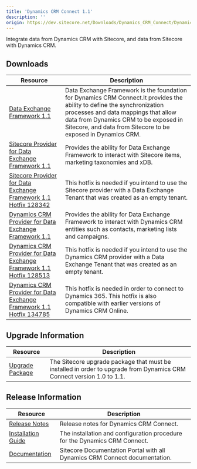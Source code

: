 ```yaml
---
title: 'Dynamics CRM Connect 1.1'
description: ''
origin: https://dev.sitecore.net/Downloads/Dynamics_CRM_Connect/Dynamics_CRM_Connect_1/Dynamics_CRM_Connect_11.aspx
---
```


Integrate data from Dynamics CRM with Sitecore, and data from Sitecore with Dynamics CRM.

## Downloads

| Resource                                                                                                                                                                                                                                                                                                               | Description                                                                                                                                                                                                                                                             |
| ---------------------------------------------------------------------------------------------------------------------------------------------------------------------------------------------------------------------------------------------------------------------------------------------------------------------- | ----------------------------------------------------------------------------------------------------------------------------------------------------------------------------------------------------------------------------------------------------------------------- |
| [Data Exchange Framework 1.1](https://scdp.blob.core.windows.net/downloads/Dynamics%20CRM%20Connect/Dynamics%20CRM%20Connect%201/Dynamics%20CRM%20Connect%2011/Secure/Data%20Exchange%20Framework%201.1.0%20rev.%20160817.zip)                                                                                         | Data Exchange Framework is the foundation for Dynamics CRM Connect.It provides the ability to define the synchronization processes and data mappings that allow data from Dynamics CRM to be exposed in Sitecore, and data from Sitecore to be exposed in Dynamics CRM. |
| [Sitecore Provider for Data Exchange Framework 1.1](https://scdp.blob.core.windows.net/downloads/Dynamics%20CRM%20Connect/Dynamics%20CRM%20Connect%201/Dynamics%20CRM%20Connect%2011/Secure/Sitecore%20Provider%20for%20Data%20Exchange%20Framework%201.1.0%20rev.%20160817.zip)                                       | Provides the ability for Data Exchange Framework to interact with Sitecore items, marketing taxonomies and xDB.                                                                                                                                                         |
| [Sitecore Provider for Data Exchange Framework 1.1 Hotfix 128342](https://scdp.blob.core.windows.net/downloads/Dynamics%20CRM%20Connect/Dynamics%20CRM%20Connect%201/Dynamics%20CRM%20Connect%2011/Secure/Sitecore%20Provider%20for%20Data%20Exchange%20Framework%201.1.0%20rev.%20160817%20HF%20128342.zip)           | This hotfix is needed if you intend to use the Sitecore provider with a Data Exchange Tenant that was created as an empty tenant.                                                                                                                                       |
| [Dynamics CRM Provider for Data Exchange Framework 1.1](https://scdp.blob.core.windows.net/downloads/Dynamics%20CRM%20Connect/Dynamics%20CRM%20Connect%201/Dynamics%20CRM%20Connect%2011/Secure/Dynamics%20CRM%20Provider%20for%20Data%20Exchange%20Framework%201.1.0%20rev.%20160817.zip)                             | Provides the ability for Data Exchange Framework to interact with Dynamics CRM entities such as contacts, marketing lists and campaigns.                                                                                                                                |
| [Dynamics CRM Provider for Data Exchange Framework 1.1 Hotfix 128513](https://scdp.blob.core.windows.net/downloads/Dynamics%20CRM%20Connect/Dynamics%20CRM%20Connect%201/Dynamics%20CRM%20Connect%2011/Secure/Dynamics%20CRM%20Provider%20for%20Data%20Exchange%20Framework%201.1.0%20rev.%20160817%20HF%20128513.zip) | This hotfix is needed if you intend to use the Dynamics CRM provider with a Data Exchange Tenant that was created as an empty tenant.                                                                                                                                   |
| [Dynamics CRM Provider for Data Exchange Framework 1.1 Hotfix 134785](https://scdp.blob.core.windows.net/downloads/Dynamics%20CRM%20Connect/Dynamics%20CRM%20Connect%201/Dynamics%20CRM%20Connect%2011/Secure/Dynamics%20CRM%20Provider%20for%20Data%20Exchange%20Framework%201.1.0%20rev.%20160817%20HF%20134785.zip) | This hotfix is needed in order to connect to Dynamics 365. This hotfix is also compatible with earlier versions of Dynamics CRM Online.                                                                                                                                 |

## Upgrade Information

| Resource                                                                                                                                                                                                           | Description                                                                                                           |
| ------------------------------------------------------------------------------------------------------------------------------------------------------------------------------------------------------------------ | --------------------------------------------------------------------------------------------------------------------- |
| [Upgrade Package](https://scdp.blob.core.windows.net/downloads/Dynamics%20CRM%20Connect/Dynamics%20CRM%20Connect%201/Dynamics%20CRM%20Connect%2011/Secure/Dynamics%20CRM%20Connect%201.1.0%20rev.%20160817.update) | The Sitecore upgrade package that must be installed in order to upgrade from Dynamics CRM Connect version 1.0 to 1.1. |

## Release Information

| Resource                                                                                                                                                                                                                 | Description                                                                |
| ------------------------------------------------------------------------------------------------------------------------------------------------------------------------------------------------------------------------ | -------------------------------------------------------------------------- |
| [Release Notes](/downloads/Dynamics_CRM_Connect/Dynamics_CRM_Connect_1/Dynamics_CRM_Connect_11/Release_Notes)                                                                                                            | Release notes for Dynamics CRM Connect.                                    |
| [Installation Guide](https://scdp.blob.core.windows.net/downloads/Dynamics%20CRM%20Connect/Dynamics%20CRM%20Connect%201/Dynamics%20CRM%20Connect%2011/Secure/Installation%20Guide%20Dynamics%20CRM%20Connect%2011a4.pdf) | The installation and configuration procedure for the Dynamics CRM Connect. |
| [Documentation](https://doc.sitecore.com/developers/82/connectors/index.html)                                                                                                                                            | Sitecore Documentation Portal with all Dynamics CRM Connect documentation. |
